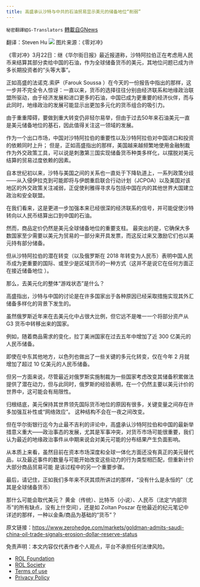 ```yaml
---
title: 高盛承认沙特与中共的石油贸易显示美元的储备地位“削弱”
---
```

`秘密翻譯組G-Translators` [轉載自GNews](https://gnews.org/zh-hans/2211802/)

翻译：Steven Hu
![](https://assets.gnews.org/wp-content/uploads/2022/03/1-251.jpg)
图片来源：《零对冲》

《零对冲》3月22日：继《华尔街日报》最近报道称，沙特阿拉伯正在考虑用人民币来结算其部分卖给中国的石油，作为全球储备货币的美元，其地位问题已成为许多长期投资者的“头等大事”。

正如高盛的法诺克.索萨（Farouk Soussa ）在今天的一份报告中指出的那样，这一步并不完全令人惊讶：一直以来，货币的选择往往分别由经济联系和地缘政治联盟所驱动，由于经济发展和进口更多的石油，中国已成为更重要的经济伙伴，而与此同时，地缘政治的发展可能显示出更加多元化的货币组合的吸引力。

由于重重障碍，要做到重大转变仍非轻尔易举，但由于过去50年来石油美元一直是美元储备地位的基石，因此值得关注这一领域的发展。

作为一个出口市场，中国对沙特阿拉伯的重要性以及沙特阿拉伯对中国进口和投资的依赖同时上升； 但是，正如高盛指出的那样，美国越来越频繁地使用金融制裁作为外交政策工具，可以说是刺激第三国实现储备货币种类多样化，以摆脱对美元结算的贸易过度依赖的因素。

自本世纪初以来，沙特与美国之间的关系也一直处于下降轨道上，一系列政策分歧——从入侵伊拉克到可能即将与伊朗重启联合行动计划（JCPOA）以及美国对该地区的外交政策关注减弱，正促使利雅得寻求与包括中国在内的其他世界大国建立政治和安全联盟。

在我们看来，这是更进一步加强本来已经很深的经济联系的信号，并可能促使沙特转向以人民币结算出口到中国的石油。

然而，商品定价仍然是美元全球储备地位的重要支柱。 最突出的是，它确保大多数国家至少需要以美元为贸易的一部分来开具发票，而这反过来又激励它们也以美元持有部分储备。

但从沙特阿拉伯的潜在转变（以及俄罗斯在 2018 年转变为人民币）表明中国人民币成为更重要的国际、或至少是区域货币的一种方式（这并不是说它在任何方面正在接近储备地位 ）。

那么，去美元化的整体“游戏状态”是什么？

高盛指出，沙特与中国的讨论是在许多国家出于各种原因已经采取措施实现其外汇储备多样化的背景下发生的。

虽然俄罗斯近年来在去美元化中占很大比例，但它远不是唯一一个将部分资产从 G3 货币中转移出来的国家。

例如，随着商品需求的变化，拉丁美洲国家在过去五年中增加了近 300 亿美元的人民币储备。

即使在中东其他地方，以色列也做出了一些关键的多元化转变，仅在今年 2 月就增加了超过 10 亿美元的人民币储备。

但另一方面来说，尽管最近对俄罗斯实施制裁为一些国家考虑改变其储备积累做法提供了潜在动力，但与此同时，俄罗斯的经验表明，在一个仍然主要以美元计价的世界中，这可能会有局限性。

归根结底，美元保持其世界领先国际货币地位的原因有很多，关键变量之间存在许多加强互补性或“网络效应”。 这种结构不会在一夜之间改变。

但在华尔街银行迄今为止最不吉利的评论中，高盛承认沙特阿拉伯和中国的最新举措意义重大——政治事态的发展，尤其是军事冲突，对货币市场可能很重要，我们认为最近的地缘政治事件从中期来说会对美元可能的分布结果产生负面影响。

从本质上来看，虽然目前在资本市场深度和全球一体化方面还没有真正的美元替代品，以及最近事件的数量与可能开始改变这些动力的行为类型相匹配，但重新计价大部分商品贸易可能 是该过程中的另一个重要步骤。

最后，请记住，正如我们多年来不厌其烦所讲过的那样，“没有什么是永恒的”（尤其是全球储备货币）

那什么可能会取代美元？ 黄金（传统）、比特币（小说）、人民币（法定“内部货币”的所有缺点，没有上什空间），还是如 Zoltan Poszar 在他最近的纪元笔记中详述的那样，一种以金条/商品为基础的“货币”？

原文链接：https://www.zerohedge.com/markets/goldman-admits-saudi-china-oil-trade-signals-erosion-dollar-reserve-status

 

免责声明：本文内容仅代表作者个人观点，平台不承担任何法律风险。

- [ROL Foundation](https://rolfoundation.org/)
- [ROL Society](https://rolsociety.org/)
- [Terms of use](https://gnews.org/terms-of-use-3/)
- [Privacy Policy](https://gnews.org/privacy-policy/)
